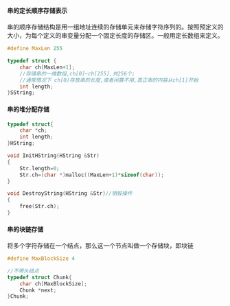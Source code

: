 #### 串的定长顺序存储表示

串的顺序存储结构是用一组地址连续的存储单元来存储字符序列的。按照预定义的大小，为每个定义的串变量分配一个固定长度的存储区。一般用定长数组来定义。

```cpp
#define MaxLen 255

typedef struct {
    char ch[MaxLen+1];
    //存储串的一维数组,ch[0]~ch[255],共256个;
    //通常情况下 ch[0]存放串的长度,或者闲置不用,真正串的内容从ch[1]开始
    int length;
}SString;
```

#### 串的堆分配存储

```cpp
typedef struct{
    char *ch;
    int length;
}HString;

void InitHString(HString &Str)
{
    Str.length=0;
    Str.ch=(char *)malloc((MaxLen+1)*sizeof(char));
}

void DestroyString(HString &Str)//销毁操作
{
    free(Str.ch);
}
```

#### 串的块链存储

将多个字符存储在一个结点，那么这一个节点叫做一个存储块，即块链

```cpp
#define MaxBlockSize 4

//不带头结点
typedef struct Chunk{
    char ch[MaxBlockSize];
    Chunk *next;
}Chunk;
```

